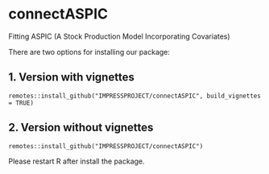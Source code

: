 # connectASPIC

Fitting ASPIC (A Stock Production Model Incorporating Covariates)

There are two options for installing our package:

## 1. Version with vignettes

```
remotes::install_github("IMPRESSPROJECT/connectASPIC", build_vignettes = TRUE)
```

## 2. Version without vignettes
```
remotes::install_github("IMPRESSPROJECT/connectASPIC")
```

Please restart R after install the package.
